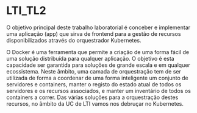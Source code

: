 # LTI_TL2
O objetivo principal deste trabalho laboratorial é conceber e implementar uma aplicação (app) que sirva de frontend para a gestão de recursos disponibilizados através do orquestrador Kubernetes. 

O Docker é uma ferramenta que permite a criação de uma forma fácil de uma solução distribuída para qualquer aplicação. O objetivo é esta capacidade ser garantida para soluções de grande escala e em qualquer ecossistema.   Neste âmbito, uma camada de orquestração tem de ser utilizada de forma a coordenar de uma forma inteligente um conjunto de servidores e containers, manter o registo do estado atual de todos os servidores e os recursos associados, e manter um inventário de todos os containers a correr. Das várias soluções para a orquestração destes recursos, no âmbito da UC de LTI vamos nos debruçar no Kubernetes.
